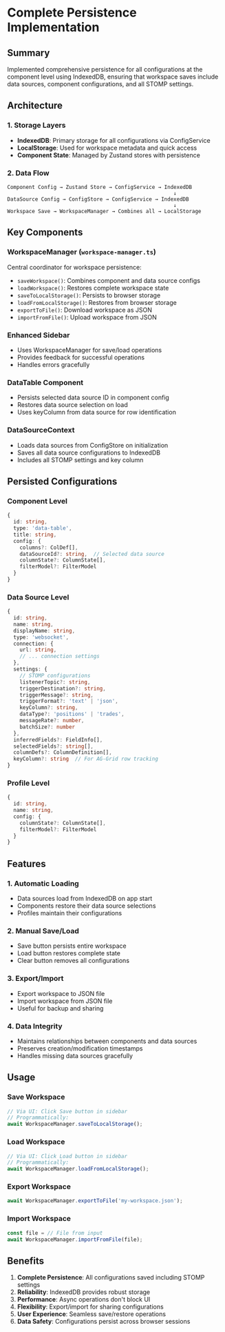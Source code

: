# Complete Persistence Implementation

## Summary
Implemented comprehensive persistence for all configurations at the component level using IndexedDB, ensuring that workspace saves include data sources, component configurations, and all STOMP settings.

## Architecture

### 1. Storage Layers
- **IndexedDB**: Primary storage for all configurations via ConfigService
- **LocalStorage**: Used for workspace metadata and quick access
- **Component State**: Managed by Zustand stores with persistence

### 2. Data Flow
```
Component Config → Zustand Store → ConfigService → IndexedDB
                                                      ↓
DataSource Config → ConfigStore → ConfigService → IndexedDB
                                                      ↓
Workspace Save → WorkspaceManager → Combines all → LocalStorage
```

## Key Components

### WorkspaceManager (`workspace-manager.ts`)
Central coordinator for workspace persistence:
- `saveWorkspace()`: Combines component and data source configs
- `loadWorkspace()`: Restores complete workspace state
- `saveToLocalStorage()`: Persists to browser storage
- `loadFromLocalStorage()`: Restores from browser storage
- `exportToFile()`: Download workspace as JSON
- `importFromFile()`: Upload workspace from JSON

### Enhanced Sidebar
- Uses WorkspaceManager for save/load operations
- Provides feedback for successful operations
- Handles errors gracefully

### DataTable Component
- Persists selected data source ID in component config
- Restores data source selection on load
- Uses keyColumn from data source for row identification

### DataSourceContext
- Loads data sources from ConfigStore on initialization
- Saves all data source configurations to IndexedDB
- Includes all STOMP settings and key column

## Persisted Configurations

### Component Level
```typescript
{
  id: string,
  type: 'data-table',
  title: string,
  config: {
    columns?: ColDef[],
    dataSourceId?: string,  // Selected data source
    columnState?: ColumnState[],
    filterModel?: FilterModel
  }
}
```

### Data Source Level
```typescript
{
  id: string,
  name: string,
  displayName: string,
  type: 'websocket',
  connection: {
    url: string,
    // ... connection settings
  },
  settings: {
    // STOMP configurations
    listenerTopic?: string,
    triggerDestination?: string,
    triggerMessage?: string,
    triggerFormat?: 'text' | 'json',
    keyColumn?: string,
    dataType?: 'positions' | 'trades',
    messageRate?: number,
    batchSize?: number
  },
  inferredFields?: FieldInfo[],
  selectedFields?: string[],
  columnDefs?: ColumnDefinition[],
  keyColumn?: string  // For AG-Grid row tracking
}
```

### Profile Level
```typescript
{
  id: string,
  name: string,
  config: {
    columnState?: ColumnState[],
    filterModel?: FilterModel
  }
}
```

## Features

### 1. Automatic Loading
- Data sources load from IndexedDB on app start
- Components restore their data source selections
- Profiles maintain their configurations

### 2. Manual Save/Load
- Save button persists entire workspace
- Load button restores complete state
- Clear button removes all configurations

### 3. Export/Import
- Export workspace to JSON file
- Import workspace from JSON file
- Useful for backup and sharing

### 4. Data Integrity
- Maintains relationships between components and data sources
- Preserves creation/modification timestamps
- Handles missing data sources gracefully

## Usage

### Save Workspace
```typescript
// Via UI: Click Save button in sidebar
// Programmatically:
await WorkspaceManager.saveToLocalStorage();
```

### Load Workspace
```typescript
// Via UI: Click Load button in sidebar
// Programmatically:
await WorkspaceManager.loadFromLocalStorage();
```

### Export Workspace
```typescript
await WorkspaceManager.exportToFile('my-workspace.json');
```

### Import Workspace
```typescript
const file = // File from input
await WorkspaceManager.importFromFile(file);
```

## Benefits

1. **Complete Persistence**: All configurations saved including STOMP settings
2. **Reliability**: IndexedDB provides robust storage
3. **Performance**: Async operations don't block UI
4. **Flexibility**: Export/import for sharing configurations
5. **User Experience**: Seamless save/restore operations
6. **Data Safety**: Configurations persist across browser sessions